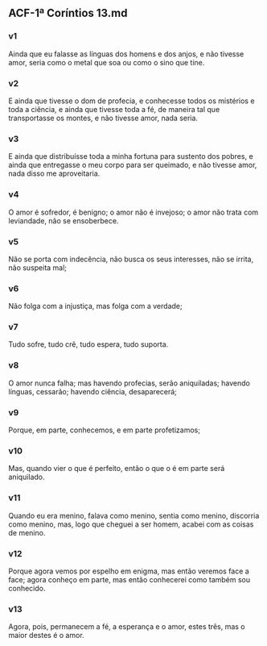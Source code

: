 ## ACF-1ª Coríntios 13.md
### v1
 Ainda que eu falasse as línguas dos homens e dos anjos, e não tivesse amor, seria como o metal que soa ou como o sino que tine.
### v2
 E ainda que tivesse o dom de profecia, e conhecesse todos os mistérios e toda a ciência, e ainda que tivesse toda a fé, de maneira tal que transportasse os montes, e não tivesse amor, nada seria.
### v3
 E ainda que distribuísse toda a minha fortuna para sustento dos pobres, e ainda que entregasse o meu corpo para ser queimado, e não tivesse amor, nada disso me aproveitaria.
### v4
 O amor é sofredor, é benigno; o amor não é invejoso; o amor não trata com leviandade, não se ensoberbece.
### v5
 Não se porta com indecência, não busca os seus interesses, não se irrita, não suspeita mal;
### v6
 Não folga com a injustiça, mas folga com a verdade;
### v7
 Tudo sofre, tudo crê, tudo espera, tudo suporta.
### v8
 O amor nunca falha; mas havendo profecias, serão aniquiladas; havendo línguas, cessarão; havendo ciência, desaparecerá;
### v9
 Porque, em parte, conhecemos, e em parte profetizamos;
### v10
 Mas, quando vier o que é perfeito, então o que o é em parte será aniquilado.
### v11
 Quando eu era menino, falava como menino, sentia como menino, discorria como menino, mas, logo que cheguei a ser homem, acabei com as coisas de menino.
### v12
 Porque agora vemos por espelho em enigma, mas então veremos face a face; agora conheço em parte, mas então conhecerei como também sou conhecido.
### v13
 Agora, pois, permanecem a fé, a esperança e o amor, estes três, mas o maior destes é o amor.
